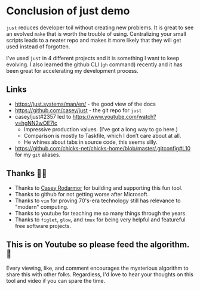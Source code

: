 # Conclusion of just demo

`just` reduces developer toil without creating new problems.  It is great to see an evolved `make`
that is worth the trouble of using.  Centralizing your small scripts leads to a neater repo and
makes it more likely that they will get used instead of forgotten.

I've used `just` in 4 different projects and it is something I want to keep evolving.  I also learned
the github CLI (`gh` command) recently and it has been great for accelerating my development process.

## Links

* https://just.systems/man/en/ - the good view of the docs
* https://github.com/casey/just - the git repo for `just`
* casey/just#2357 led to https://www.youtube.com/watch?v=hgNN2wOE7lc
  * Impressive production values.  (I've got a long way to go here.)
  * Comparison is mostly to Taskfile, which I don’t care about at all.
  * He whines about tabs in source code, this seems silly.
* https://github.com/chicks-net/chicks-home/blob/master/.gitconfig#L10 for my `git` aliases.

## Thanks 🙇‍♂️

* Thanks to [Casey Rodarmor](https://github.com/casey) for building and supporting this fun tool.
* Thanks to github for not getting worse after Microsoft.
* Thanks to `vim` for proving 70's-era technology still has relevance to "modern" computing.
* Thanks to youtube for teaching me so many things through the years.
* Thanks to `figlet`, `glow`, and `tmux` for being very helpful and featureful free software projects.

## This is on Youtube so please feed the algorithm. 🎥

Every viewing, like, and comment encourages the mysterious algorithm to share this with other folks.
Regardless, I'd love to hear your thoughts on this tool and video if you can spare the time.
